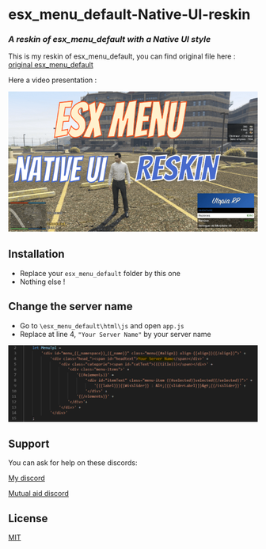 # esx_menu_default-Native-UI-reskin
### *A reskin of esx_menu_default with a Native UI style*

This is my reskin of esx_menu_default, you can find original file here : [original esx_menu_default](https://github.com/ESX-Org/esx_menu_default) 

Here a video presentation :

[![Video](/miniaturemenu.PNG)](https://youtu.be/QcXjGRKm5B0)
  
## Installation
- Replace your `esx_menu_default` folder by this one
- Nothing else !

## Change the server name
- Go to `\esx_menu_default\html\js` and open `app.js`
- Replace at line 4, `"Your Server Name"` by your server name

![Change Server Name](/servername.PNG)

## Support

You can ask for help on these discords:

[My discord](https://discord.gg/hEhcEE4)

[Mutual aid discord](https://discord.gg/EzwYgdV)

## License
[MIT](https://choosealicense.com/licenses/mit/)
